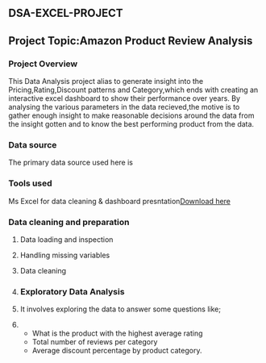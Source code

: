 ## DSA-EXCEL-PROJECT

## Project Topic:Amazon Product Review Analysis

### Project Overview
This Data Analysis project alias to generate insight into the Pricing,Rating,Discount patterns and Category,which ends with creating an interactive excel dashboard to show their performance over years. By analysing the various parameters in the data recieved,the motive is to gather enough insight to make reasonable decisions around the data from the insight gotten and to know the best performing product from the data. 

### Data source
The primary data source used here is 

### Tools used
Ms Excel for data cleaning & dashboard presntation[Download here](https//wwww.microsoft.com)

### Data cleaning and preparation
1. Data loading and inspection
2. Handling missing variables
3. Data cleaning

4. ### Exploratory Data Analysis
5. It involves exploring the data to answer some questions like;
6. - What is the product with the highest average rating
   - Total number of reviews per category
   - Average discount percentage by product category.

     
